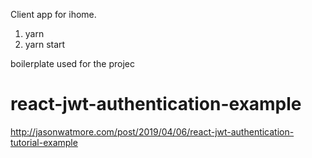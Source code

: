 Client app for ihome.
1. yarn
2. yarn start

boilerplate used for the projec
# react-jwt-authentication-example
http://jasonwatmore.com/post/2019/04/06/react-jwt-authentication-tutorial-example